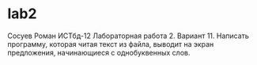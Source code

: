 # lab2
Сосуев Роман ИСТбд-12 Лабораторная работа 2. Вариант 11. Написать программу, которая читая текст из файла, выводит на экран предложения, начинающиеся с однобуквенных слов. 
